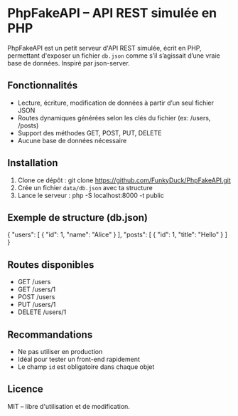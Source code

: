 PhpFakeAPI – API REST simulée en PHP
====================================

PhpFakeAPI est un petit serveur d'API REST simulée, écrit en PHP, permettant d'exposer un fichier `db.json` comme s’il s’agissait d’une vraie base de données. Inspiré par json-server.

Fonctionnalités
---------------
- Lecture, écriture, modification de données à partir d’un seul fichier JSON
- Routes dynamiques générées selon les clés du fichier (ex: /users, /posts)
- Support des méthodes GET, POST, PUT, DELETE
- Aucune base de données nécessaire

Installation
------------
1. Clone ce dépôt :
   git clone https://github.com/FunkyDuck/PhpFakeAPI.git
2. Crée un fichier `data/db.json` avec ta structure
3. Lance le serveur :
   php -S localhost:8000 -t public

Exemple de structure (db.json)
------------------------------
{
  "users": [
    { "id": 1, "name": "Alice" }
  ],
  "posts": [
    { "id": 1, "title": "Hello" }
  ]
}

Routes disponibles
------------------
- GET     /users
- GET     /users/1
- POST    /users
- PUT     /users/1
- DELETE  /users/1

Recommandations
---------------
- Ne pas utiliser en production
- Idéal pour tester un front-end rapidement
- Le champ `id` est obligatoire dans chaque objet

Licence
-------
MIT – libre d'utilisation et de modification.
